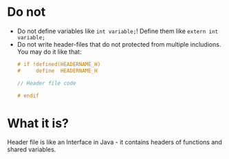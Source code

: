 #                  Do not

- Do not define variables like `int variable;`! Define them like `extern int variable;`
- Do not write header-files that do not protected from multiple includions. You may do it like that:
    ```C
    # if !defined(HEADERNAME_H)
    #     define  HEADERNAME_H

    // Header file code

    # endif
    ```









#                  What it is?

Header file is like an Interface in Java - it contains headers of functions and shared variables.